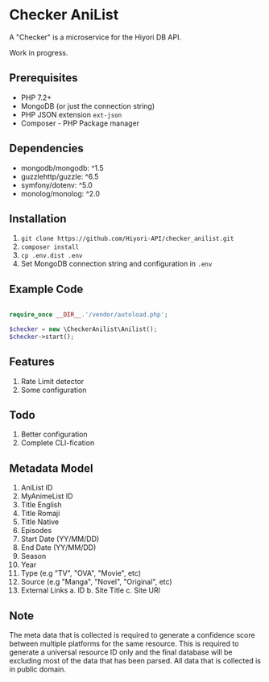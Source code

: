 # Checker AniList

A "Checker" is a microservice for the Hiyori DB API.

Work in progress.

## Prerequisites
- PHP 7.2+
- MongoDB (or just the connection string)
- PHP JSON extension `ext-json`
- Composer - PHP Package manager

## Dependencies
- mongodb/mongodb: ^1.5
- guzzlehttp/guzzle: ^6.5
- symfony/dotenv: ^5.0
- monolog/monolog: ^2.0

## Installation
1. `git clone https://github.com/Hiyori-API/checker_anilist.git`
2. `composer install`
3. `cp .env.dist .env`
4. Set MongoDB connection string and configuration in `.env`


## Example Code

```php

require_once __DIR__.'/vendor/autoload.php';

$checker = new \CheckerAnilist\Anilist();
$checker->start();
```

## Features
1. Rate Limit detector
2. Some configuration

## Todo
1. Better configuration
2. Complete CLI-fication

## Metadata Model
1. AniList ID
2. MyAnimeList ID
3. Title English
4. Title Romaji
5. Title Native
6. Episodes
7. Start Date (YY/MM/DD)
8. End Date (YY/MM/DD)
9. Season
10. Year
11. Type (e.g "TV", "OVA", "Movie", etc)
12. Source (e.g "Manga", "Novel", "Original", etc)
13. External Links
    a. ID
    b. Site Title
    c. Site URl 

## Note
The meta data that is collected is required to generate a confidence score between multiple platforms for the same resource. This is required to generate a universal resource ID only and the final database will be excluding most of the data that has been parsed. All data that is collected is in public domain.
